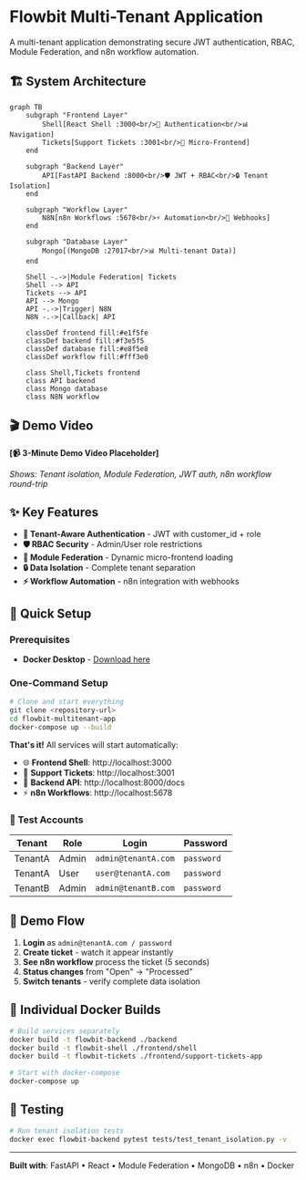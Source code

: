 # Flowbit Multi-Tenant Application

A multi-tenant application demonstrating secure JWT authentication, RBAC, Module Federation, and n8n workflow automation.

## 🏗️ System Architecture

```mermaid
graph TB
    subgraph "Frontend Layer"
        Shell[React Shell :3000<br/>🔐 Authentication<br/>📊 Navigation]
        Tickets[Support Tickets :3001<br/>🎫 Micro-Frontend]
    end
    
    subgraph "Backend Layer"
        API[FastAPI Backend :8000<br/>🛡️ JWT + RBAC<br/>🔒 Tenant Isolation]
    end
    
    subgraph "Workflow Layer"
        N8N[n8n Workflows :5678<br/>⚡ Automation<br/>🔗 Webhooks]
    end
    
    subgraph "Database Layer"
        Mongo[(MongoDB :27017<br/>📊 Multi-tenant Data)]
    end
    
    Shell -.->|Module Federation| Tickets
    Shell --> API
    Tickets --> API
    API --> Mongo
    API -.->|Trigger| N8N
    N8N -.->|Callback| API
    
    classDef frontend fill:#e1f5fe
    classDef backend fill:#f3e5f5
    classDef database fill:#e8f5e8
    classDef workflow fill:#fff3e0
    
    class Shell,Tickets frontend
    class API backend
    class Mongo database
    class N8N workflow
```

## 🎬 Demo Video

**[📹 3-Minute Demo Video Placeholder]**

*Shows: Tenant isolation, Module Federation, JWT auth, n8n workflow round-trip*

## ✨ Key Features

- **🔐 Tenant-Aware Authentication** - JWT with customer_id + role
- **🛡️ RBAC Security** - Admin/User role restrictions
- **🧩 Module Federation** - Dynamic micro-frontend loading
- **🔒 Data Isolation** - Complete tenant separation
- **⚡ Workflow Automation** - n8n integration with webhooks

## 🚀 Quick Setup

### Prerequisites
- **Docker Desktop** - [Download here](https://docs.docker.com/get-docker/)

### One-Command Setup

```bash
# Clone and start everything
git clone <repository-url>
cd flowbit-multitenant-app
docker-compose up --build
```

**That's it!** All services will start automatically:

- 🌐 **Frontend Shell**: http://localhost:3000
- 🎫 **Support Tickets**: http://localhost:3001
- 📡 **Backend API**: http://localhost:8000/docs
- ⚡ **n8n Workflows**: http://localhost:5678

### 🔐 Test Accounts

| Tenant | Role | Login | Password |
|--------|------|-------|----------|
| TenantA | Admin | `admin@tenantA.com` | `password` |
| TenantA | User | `user@tenantA.com` | `password` |
| TenantB | Admin | `admin@tenantB.com` | `password` |

## 🎯 Demo Flow

1. **Login** as `admin@tenantA.com / password`
2. **Create ticket** - watch it appear instantly
3. **See n8n workflow** process the ticket (5 seconds)
4. **Status changes** from "Open" → "Processed"
5. **Switch tenants** - verify complete data isolation

## 🔧 Individual Docker Builds

```bash
# Build services separately
docker build -t flowbit-backend ./backend
docker build -t flowbit-shell ./frontend/shell
docker build -t flowbit-tickets ./frontend/support-tickets-app

# Start with docker-compose
docker-compose up
```

## 🧪 Testing

```bash
# Run tenant isolation tests
docker exec flowbit-backend pytest tests/test_tenant_isolation.py -v
```

---

**Built with**: FastAPI • React • Module Federation • MongoDB • n8n • Docker